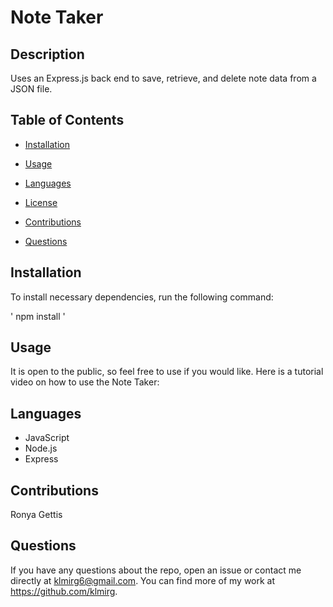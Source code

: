 # Note Taker 

## Description

Uses an Express.js back end to save, retrieve, and delete note data from a JSON file.

## Table of Contents

* [Installation](#installation)

* [Usage](#usage)

* [Languages](#languages)

* [License](#license)

* [Contributions](#contributions)

* [Questions](#questions)

 ## Installation

 To install necessary dependencies, run the following command:
  
 ' npm install '
 
 ## Usage

 It is open to the public, so feel free to use if you would like. 
 Here is a tutorial video on how to use the Note Taker:


 ## Languages
 
  * JavaScript
  * Node.js
  * Express

 ## Contributions

  Ronya Gettis

 ## Questions

 If you have any questions about the repo, open an issue or contact me directly at klmirg6@gmail.com. You can find more of my work at https://github.com/klmirg.